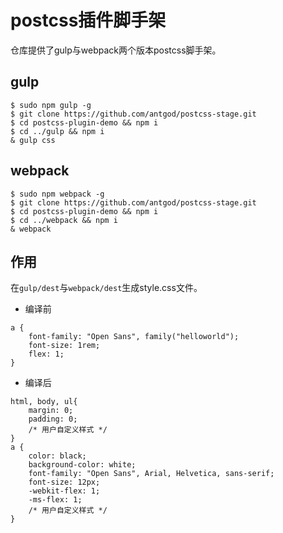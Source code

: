 # postcss插件脚手架

仓库提供了gulp与webpack两个版本postcss脚手架。

## gulp
```
$ sudo npm gulp -g
$ git clone https://github.com/antgod/postcss-stage.git
$ cd postcss-plugin-demo && npm i
$ cd ../gulp && npm i
& gulp css
```

## webpack
```
$ sudo npm webpack -g
$ git clone https://github.com/antgod/postcss-stage.git
$ cd postcss-plugin-demo && npm i
$ cd ../webpack && npm i
& webpack
```

## 作用
在`gulp/dest`与`webpack/dest`生成style.css文件。

- 编译前
```
a {
	font-family: "Open Sans", family("helloworld");
	font-size: 1rem;
	flex: 1;
}
```

- 编译后
```
html, body, ul{
	margin: 0;
	padding: 0;
	/* 用户自定义样式 */
}
a {
	color: black;
	background-color: white;
	font-family: "Open Sans", Arial, Helvetica, sans-serif;
	font-size: 12px;
	-webkit-flex: 1;
	-ms-flex: 1;
	/* 用户自定义样式 */
}

```
